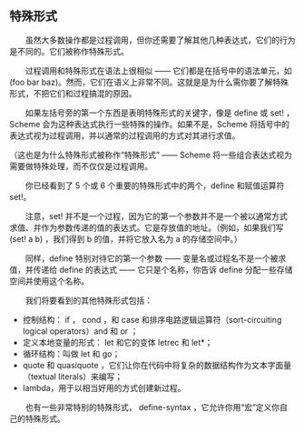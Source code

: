 ## 特殊形式

&ensp;&ensp;&ensp;&ensp;虽然大多数操作都是过程调用，但你还需要了解其他几种表达式，它们的行为是不同的。它们被称作特殊形式。

&ensp;&ensp;&ensp;&ensp;过程调用和特殊形式在语法上很相似 —— 它们都是在括号中的语法单元，如 (foo bar baz)。然而，它们在语义上非常不同。这就是是为什么需你要了解特殊形式，不把它们和过程搞混的原因。

&ensp;&ensp;&ensp;&ensp;如果左括号旁的第一个东西是表明特殊形式的关键字，像是 define 或 set! ， Scheme 会为这种表达式执行一些特殊的操作。如果不是，Scheme 将括号中的表达式视为过程调用，并以通常的过程调用的方式对其进行求值。

（这也是为什么特殊形式被称作“特殊形式” —— Scheme 将一些组合表达式视为需要做特殊处理，而不仅仅是过程调用。

&ensp;&ensp;&ensp;&ensp;你已经看到了 5 个或 6 个重要的特殊形式中的两个，define 和赋值运算符 set!。

&ensp;&ensp;&ensp;&ensp;注意，set! 并不是一个过程，因为它的第一个参数并不是一个被以通常方式求值、并作为参数传递的值的表达式。它是存放值的地址。（例如，如果我们写 (set! a b) ，我们得到 b 的值，并将它放入名为 a 的存储空间中。）

&ensp;&ensp;&ensp;&ensp;同样，define 特别对待它的第一个参数 —— 变量名或过程名不是一个被求值，并传递给 define 的表达式 —— 它只是个名称，你告诉 define 分配一些存储空间并使用这个名称。

&ensp;&ensp;&ensp;&ensp;我们将要看到的其他特殊形式包括：
* 控制结构： if ， cond ，和 case 和排序电路逻辑运算符（sort-circuiting logical operators）and 和 or ；
* 定义本地变量的形式： let 和它的变体 letrec 和 let*；
* 循环结构：叫做 let 和 go；
* quote 和 quasiquote ，它们让你在代码中将复杂的数据结构作为文本字面量（textual literals）来编写；
* lambda，用于以相当好用的方式创建新过程。

&ensp;&ensp;&ensp;&ensp;也有一些非常特别的特殊形式， define-syntax ，它允许你用“宏”定义你自己的特殊形式。
